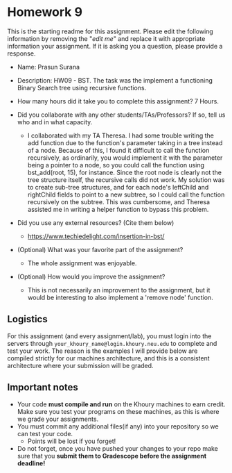 # Homework 9

This is the starting readme for this assignment.  Please edit the following information by removing the "*edit me*" and replace it with appropriate information your assignment. If it is asking you a question, please provide a response.

- Name: Prasun Surana

- Description: HW09 - BST. The task was the implement a functioning Binary Search tree using recursive functions.

- How many hours did it take you to complete this assignment? 7 Hours. 

- Did you collaborate with any other students/TAs/Professors? If so, tell us who and in what capacity.
  - I collaborated with my TA Theresa. I had some trouble writing the add function due to the function's parameter taking in a tree instead of a node. Because of this, I found it difficult to call the function recursively, as ordinarily, you would implement it with the parameter being a pointer to a node, so you could call the function using bst_add(root, 15), for instance. Since the root node is clearly not the tree structure itself, the recursive calls did not work. My solution was to create sub-tree structures, and for each node's leftChild and rightChild fields to point to a new subtree, so I could call the function recursively on the subtree. This was cumbersome, and Theresa assisted me in writing a helper function to bypass this problem.

- Did you use any external resources? (Cite them below)
  - https://www.techiedelight.com/insertion-in-bst/

- (Optional) What was your favorite part of the assignment? 
  - The whole assignment was enjoyable.

- (Optional) How would you improve the assignment? 
  - This is not necessarily an improvement to the assignment, but it would be interesting to also implement a 'remove node' function.

## Logistics

For this assignment (and every assignment/lab), you must login into the servers through `your_khoury_name@login.khoury.neu.edu` to complete and test your work. The reason is the examples I will provide below are compiled strictly for our machines architecture, and this is a consistent architecture where your submission will be graded.

## Important notes

* Your code **must compile and run** on the Khoury machines to earn credit. Make sure you test your programs on these machines, as this is where we grade your assignments.
* You must commit any additional files(if any) into your repository so we can test your code.
  * Points will be lost if you forget!
* Do not forget, once you have pushed your changes to your repo make sure that you **submit them to Gradescope before the assignment deadline!**

